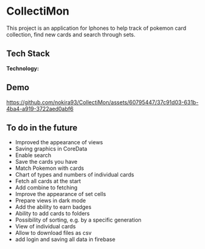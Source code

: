 # CollectiMon

This project is an application for Iphones to help track of pokemon card collection, find new cards and search through sets.

## Tech Stack

**Technology:** 



## Demo

https://github.com/nokira93/CollectiMon/assets/60795447/37c91d03-631b-4ba4-a919-3722aed0abf6

## To do in the future
- Improved the appearance of views
- Saving graphics in CoreData
- Enable search
- Save the cards you have
- Match Pokemon with cards
- Chart of types and numbers of individual cards
- Fetch all cards at the start
- Add combine to fetching 
- Improve the appearance of set cells
- Prepare views in dark mode
- Add the ability to earn badges
- Ability to add cards to folders
- Possibility of sorting, e.g. by a specific generation
- View of individual cards
- Allow to download files as csv
- add login and saving all data in firebase
